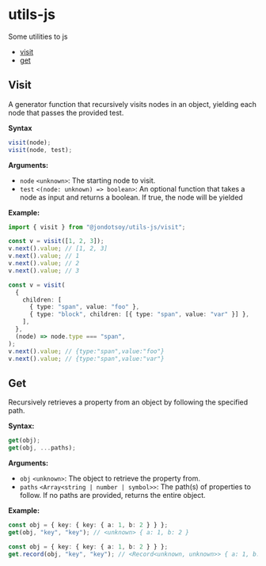 # utils-js

Some utilities to js

- [visit](#visit)
- [get](#get)

## Visit

A generator function that recursively visits nodes in an object, yielding each node that passes the provided test.

**Syntax**

```ts
visit(node);
visit(node, test);
```

**Arguments:**

- `node` `<unknown>`: The starting node to visit.
- `test` `<(node: unknown) => boolean>`: An optional function that takes a node as input and returns a boolean. If true, the node will be yielded

**Example:**

```ts
import { visit } from "@jondotsoy/utils-js/visit";

const v = visit([1, 2, 3]);
v.next().value; // [1, 2, 3]
v.next().value; // 1
v.next().value; // 2
v.next().value; // 3

const v = visit(
  {
    children: [
      { type: "span", value: "foo" },
      { type: "block", children: [{ type: "span", value: "var" }] },
    ],
  },
  (node) => node.type === "span",
);
v.next().value; // {type:"span",value:"foo"}
v.next().value; // {type:"span",value:"var"}
```

## Get

Recursively retrieves a property from an object by following the specified path.

**Syntax:**

```ts
get(obj);
get(obj, ...paths);
```

**Arguments:**

- `obj` `<unknown>`: The object to retrieve the property from.
- `paths` `<Array<string | number | symbol>>`: The path(s) of properties to follow. If no paths are provided, returns the entire object.

**Example:**

```ts
const obj = { key: { key: { a: 1, b: 2 } } };
get(obj, "key", "key"); // <unknown> { a: 1, b: 2 }

const obj = { key: { key: { a: 1, b: 2 } } };
get.record(obj, "key", "key"); // <Record<unknown, unknown>> { a: 1, b: 2 }
```

